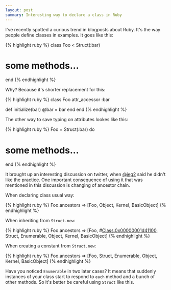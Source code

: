 ```yaml
---
layout: post
summary: Interesting way to declare a class in Ruby
---
```


I've recently spotted a curious trend in blogposts about Ruby. It's the way people define classes in examples. It goes like this:

{% highlight ruby %}
class Foo < Struct(:bar)
  # some methods...
end
{% endhighlight %}

Why? Because it's shorter replacement for this:

{% highlight ruby %}
class Foo
  attr_accessor :bar
  
  def initialize(bar)
    @bar = bar
  end
end
{% endhighlight %}

The other way to save typing on attributes lookes like this:

{% highlight ruby %}
Foo = Struct(:bar) do
  # some methods...
end
{% endhighlight %}

It brought up an interesting discussion on twitter, when [@jeg2](http://twitter.com/jeg2) said he didn't like the practice. One important consequence of using it that was mentioned in this discussion is changing of ancestor chain.

When declaring class usual way:

{% highlight ruby %}
Foo.ancestors
=> [Foo, Object, Kernel, BasicObject]
{% endhighlight %}

When inheriting from `Struct.new`:

{% highlight ruby %}
Foo.ancestors
=> [Foo, #<Class:0x00000001d41100>, Struct, Enumerable, Object, Kernel, BasicObject]
{% endhighlight %}

When creating a constant from `Struct.new`:

{% highlight ruby %}
Foo.ancestors
=> [Foo, Struct, Enumerable, Object, Kernel, BasicObject]
{% endhighlight %}

Have you noticed `Enumerable` in two later cases? It means that suddenly instances of your class start to respond to `each` method and a bunch of other methods. So it's better be careful using `Struct` like this.